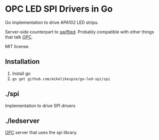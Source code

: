 # OPC LED SPI Drivers in Go

Go implementation to drive APA102 LED strips.

Server-side counterpart to [swiftled](https://github.com/mikelikespie/swiftled). Probably compatible with other things that talk [OPC](http://openpixelcontrol.org/).

MIT license.

## Installation

1. Install go
2. `go get github.com/mikelikespie/go-led-spi/spi`

## ./spi

Implementation to drive SPI drivers

## ./ledserver

[OPC](http://openpixelcontrol.org/) server that uses the spi library.
